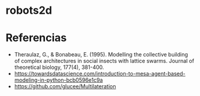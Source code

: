 # robots2d



# Referencias

* Theraulaz, G., & Bonabeau, E. (1995). Modelling the collective building of complex architectures in social insects with lattice swarms. Journal of theoretical biology, 177(4), 381-400.
* https://towardsdatascience.com/introduction-to-mesa-agent-based-modeling-in-python-bcb0596e1c9a
* https://github.com/glucee/Multilateration
